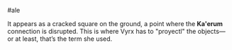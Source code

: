 #ale 

It appears as a cracked square on the ground, a point where the **Ka'erum** connection is disrupted. This is where Vyrx has to "proyectl" the objects—or at least, that’s the term she used.